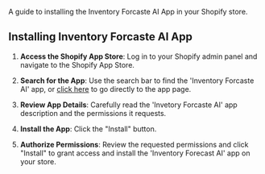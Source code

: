 A guide to installing the Inventory Forcaste AI App in your Shopify store.

## Installing Inventory Forcaste AI App

1. **Access the Shopify App Store**: Log in to your Shopify admin panel and navigate to the Shopify App Store. 

2. **Search for the App**: Use the search bar to find the 'Inventory Forcaste AI' app, or [click here](https://apps.shopify.com/quick-order-b2b-and-wholesale) to go directly to the app page.
<!-- ![Getting_Started](/bigcommerce/images/GS1.png) -->

3. **Review App Details**: Carefully read the 'Invetory Forcaste AI' app description and the permissions it requests.
<!-- ![Getting_Started](/bigcommerce/images/read_permission.png) -->

4. **Install the App**: Click the "Install" button.
<!-- ![Getting_Started](/bigcommerce/images/Install_.png) -->

5. **Authorize Permissions**: Review the requested permissions and click "Install" to grant access and install the 'Inventory Forecast AI' app on your store.
<!-- ![Getting_Started](/bigcommerce/images/installed.png) -->
